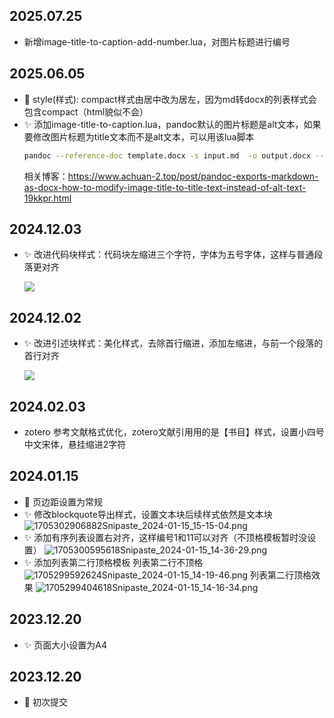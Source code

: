 
## 2025.07.25

- 新增image-title-to-caption-add-number.lua，对图片标题进行编号

## 2025.06.05

- 💄 style(样式): compact样式由居中改为居左，因为md转docx的列表样式会包含compact（html貌似不会）
- ✨ 添加image-title-to-caption.lua，pandoc默认的图片标题是alt文本，如果要修改图片标题为title文本而不是alt文本，可以用该lua脚本
    ```bash
    pandoc --reference-doc template.docx -s input.md  -o output.docx --lua-filter image-title-to-caption.lua
    ```
    相关博客：https://www.achuan-2.top/post/pandoc-exports-markdown-as-docx-how-to-modify-image-title-to-title-text-instead-of-alt-text-19kkpr.html

## 2024.12.03

- ✨ 改进代码块样式：代码块左缩进三个字符，字体为五号字体，这样与普通段落更对齐
    
    ![](https://fastly.jsdelivr.net/gh/Achuan-2/PicBed/assets/PixPin_2024-12-03_21-30-13-2024-12-03.png)

## 2024.12.02

- ✨ 改进引述块样式：美化样式，去除首行缩进，添加左缩进，与前一个段落的首行对齐

    ![](https://fastly.jsdelivr.net/gh/Achuan-2/PicBed/assets/PixPin_2024-12-02_15-27-00-2024-12-02.png)

## 2024.02.03 
- zotero 参考文献格式优化，zotero文献引用用的是【书目】样式，设置小四号中文宋体，悬挂缩进2字符

## 2024.01.15
- 🐛 页边距设置为常规
- ✨ 修改blockquote导出样式，设置文本块后续样式依然是文本块
    ![1705302906882Snipaste_2024-01-15_15-15-04.png](https://fastly.jsdelivr.net/gh/Achuan-2/PicBed@pic/assets/1705302906882Snipaste_2024-01-15_15-15-04.png)
- ✨ 添加有序列表设置右对齐，这样编号1和11可以对齐（不顶格模板暂时没设置）
    ![1705300595618Snipaste_2024-01-15_14-36-29.png](https://fastly.jsdelivr.net/gh/Achuan-2/PicBed@pic/assets/1705300595618Snipaste_2024-01-15_14-36-29.png)
- ✨ 添加列表第二行顶格模板
    列表第二行不顶格
    ![1705299592624Snipaste_2024-01-15_14-19-46.png](https://fastly.jsdelivr.net/gh/Achuan-2/PicBed@pic/assets/1705299592624Snipaste_2024-01-15_14-19-46.png)
    列表第二行顶格效果
    ![1705299404618Snipaste_2024-01-15_14-16-34.png](https://fastly.jsdelivr.net/gh/Achuan-2/PicBed@pic/assets/1705299404618Snipaste_2024-01-15_14-16-34.png)

## 2023.12.20
- ✨ 页面大小设置为A4

## 2023.12.20
-  🎉 初次提交
